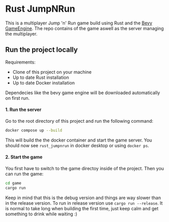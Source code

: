 # Rust JumpNRun
This is a multiplayer Jump 'n' Run game build using Rust and the [Bevy GameEngine](https://bevyengine.org).
The repo contains of the game aswell as the server managing the multiplayer.

## Run the project locally

Requirements:
* Clone of this project on your machine
* Up to date Rust installation
* Up to date Docker installation

Dependecies like the bevy game engine will be downloaded automatically on first run.

#### 1. Run the server
Go to the root directory of this project and run the following command:
``` bash
docker compose up --build
```
This will build the the docker container and start the game server. You should now see `rust_jumpnrun` in docker desktop or using `docker ps`.

#### 2. Start the game
You first have to switch to the game directoy inside of the project. Then you can run the game:
``` bash
cd game
cargo run
```
Keep in mind that this is the debug version and things are way slower than in the release version. To run in release version use `cargo run --release`.
It is normal to take long when building the first time, just keep calm and get something to drink while waiting :)
